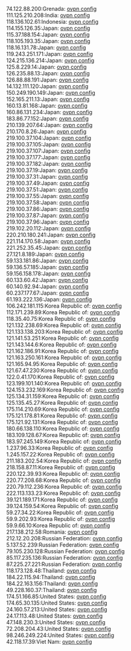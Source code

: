 74.122.88.200:Grenada: [ovpn config](vpn/74_122_88_200.ovpn)  
111.125.210.208:India: [ovpn config](vpn/111_125_210_208.ovpn)  
118.136.102.61:Indonesia: [ovpn config](vpn/118_136_102_61.ovpn)  
114.155.126.35:Japan: [ovpn config](vpn/114_155_126_35.ovpn)  
115.37.188.154:Japan: [ovpn config](vpn/115_37_188_154.ovpn)  
118.105.193.35:Japan: [ovpn config](vpn/118_105_193_35.ovpn)  
118.16.131.78:Japan: [ovpn config](vpn/118_16_131_78.ovpn)  
119.243.251.171:Japan: [ovpn config](vpn/119_243_251_171.ovpn)  
124.215.136.214:Japan: [ovpn config](vpn/124_215_136_214.ovpn)  
125.8.229.14:Japan: [ovpn config](vpn/125_8_229_14.ovpn)  
126.235.88.13:Japan: [ovpn config](vpn/126_235_88_13.ovpn)  
126.88.88.191:Japan: [ovpn config](vpn/126_88_88_191.ovpn)  
14.132.111.120:Japan: [ovpn config](vpn/14_132_111_120.ovpn)  
150.249.190.149:Japan: [ovpn config](vpn/150_249_190_149.ovpn)  
152.165.211.13:Japan: [ovpn config](vpn/152_165_211_13.ovpn)  
160.13.81.168:Japan: [ovpn config](vpn/160_13_81_168.ovpn)  
160.86.131.234:Japan: [ovpn config](vpn/160_86_131_234.ovpn)  
183.86.77.152:Japan: [ovpn config](vpn/183_86_77_152.ovpn)  
210.139.207.64:Japan: [ovpn config](vpn/210_139_207_64.ovpn)  
210.170.8.26:Japan: [ovpn config](vpn/210_170_8_26.ovpn)  
219.100.37.104:Japan: [ovpn config](vpn/219_100_37_104.ovpn)  
219.100.37.105:Japan: [ovpn config](vpn/219_100_37_105.ovpn)  
219.100.37.107:Japan: [ovpn config](vpn/219_100_37_107.ovpn)  
219.100.37.177:Japan: [ovpn config](vpn/219_100_37_177.ovpn)  
219.100.37.182:Japan: [ovpn config](vpn/219_100_37_182.ovpn)  
219.100.37.19:Japan: [ovpn config](vpn/219_100_37_19.ovpn)  
219.100.37.31:Japan: [ovpn config](vpn/219_100_37_31.ovpn)  
219.100.37.49:Japan: [ovpn config](vpn/219_100_37_49.ovpn)  
219.100.37.51:Japan: [ovpn config](vpn/219_100_37_51.ovpn)  
219.100.37.55:Japan: [ovpn config](vpn/219_100_37_55.ovpn)  
219.100.37.58:Japan: [ovpn config](vpn/219_100_37_58.ovpn)  
219.100.37.86:Japan: [ovpn config](vpn/219_100_37_86.ovpn)  
219.100.37.87:Japan: [ovpn config](vpn/219_100_37_87.ovpn)  
219.100.37.96:Japan: [ovpn config](vpn/219_100_37_96.ovpn)  
219.102.20.112:Japan: [ovpn config](vpn/219_102_20_112.ovpn)  
220.210.180.241:Japan: [ovpn config](vpn/220_210_180_241.ovpn)  
221.114.170.58:Japan: [ovpn config](vpn/221_114_170_58.ovpn)  
221.252.35.45:Japan: [ovpn config](vpn/221_252_35_45.ovpn)  
27.121.8.189:Japan: [ovpn config](vpn/27_121_8_189.ovpn)  
59.133.181.86:Japan: [ovpn config](vpn/59_133_181_86.ovpn)  
59.136.57.185:Japan: [ovpn config](vpn/59_136_57_185.ovpn)  
59.156.158.178:Japan: [ovpn config](vpn/59_156_158_178.ovpn)  
60.133.60.42:Japan: [ovpn config](vpn/60_133_60_42.ovpn)  
60.140.92.94:Japan: [ovpn config](vpn/60_140_92_94.ovpn)  
60.237.177.67:Japan: [ovpn config](vpn/60_237_177_67.ovpn)  
61.193.222.136:Japan: [ovpn config](vpn/61_193_222_136.ovpn)  
106.242.181.115:Korea Republic of: [ovpn config](vpn/106_242_181_115.ovpn)  
112.171.239.89:Korea Republic of: [ovpn config](vpn/112_171_239_89.ovpn)  
118.35.40.75:Korea Republic of: [ovpn config](vpn/118_35_40_75.ovpn)  
121.132.238.69:Korea Republic of: [ovpn config](vpn/121_132_238_69.ovpn)  
121.133.138.203:Korea Republic of: [ovpn config](vpn/121_133_138_203.ovpn)  
121.141.53.251:Korea Republic of: [ovpn config](vpn/121_141_53_251.ovpn)  
121.143.144.6:Korea Republic of: [ovpn config](vpn/121_143_144_6.ovpn)  
121.162.186.91:Korea Republic of: [ovpn config](vpn/121_162_186_91.ovpn)  
121.163.250.161:Korea Republic of: [ovpn config](vpn/121_163_250_161.ovpn)  
121.165.94.95:Korea Republic of: [ovpn config](vpn/121_165_94_95.ovpn)  
121.67.47.230:Korea Republic of: [ovpn config](vpn/121_67_47_230.ovpn)  
122.0.41.170:Korea Republic of: [ovpn config](vpn/122_0_41_170.ovpn)  
123.199.101.140:Korea Republic of: [ovpn config](vpn/123_199_101_140.ovpn)  
124.153.232.169:Korea Republic of: [ovpn config](vpn/124_153_232_169.ovpn)  
125.134.31.159:Korea Republic of: [ovpn config](vpn/125_134_31_159.ovpn)  
125.135.45.27:Korea Republic of: [ovpn config](vpn/125_135_45_27.ovpn)  
175.114.210.69:Korea Republic of: [ovpn config](vpn/175_114_210_69.ovpn)  
175.121.178.81:Korea Republic of: [ovpn config](vpn/175_121_178_81.ovpn)  
175.121.92.131:Korea Republic of: [ovpn config](vpn/175_121_92_131.ovpn)  
180.66.138.110:Korea Republic of: [ovpn config](vpn/180_66_138_110.ovpn)  
183.109.128.67:Korea Republic of: [ovpn config](vpn/183_109_128_67.ovpn)  
183.97.245.149:Korea Republic of: [ovpn config](vpn/183_97_245_149.ovpn)  
1.237.96.33:Korea Republic of: [ovpn config](vpn/1_237_96_33.ovpn)  
1.245.157.22:Korea Republic of: [ovpn config](vpn/1_245_157_22.ovpn)  
211.183.202.54:Korea Republic of: [ovpn config](vpn/211_183_202_54.ovpn)  
218.158.87.11:Korea Republic of: [ovpn config](vpn/218_158_87_11.ovpn)  
220.122.39.93:Korea Republic of: [ovpn config](vpn/220_122_39_93.ovpn)  
220.77.208.68:Korea Republic of: [ovpn config](vpn/220_77_208_68.ovpn)  
220.79.112.236:Korea Republic of: [ovpn config](vpn/220_79_112_236.ovpn)  
222.113.133.23:Korea Republic of: [ovpn config](vpn/222_113_133_23.ovpn)  
39.121.189.171:Korea Republic of: [ovpn config](vpn/39_121_189_171.ovpn)  
39.124.159.54:Korea Republic of: [ovpn config](vpn/39_124_159_54.ovpn)  
59.27.34.22:Korea Republic of: [ovpn config](vpn/59_27_34_22.ovpn)  
59.9.202.93:Korea Republic of: [ovpn config](vpn/59_9_202_93.ovpn)  
59.9.66.10:Korea Republic of: [ovpn config](vpn/59_9_66_10.ovpn)  
217.138.212.58:Romania: [ovpn config](vpn/217_138_212_58.ovpn)  
212.12.20.208:Russian Federation: [ovpn config](vpn/212_12_20_208.ovpn)  
5.137.52.239:Russian Federation: [ovpn config](vpn/5_137_52_239.ovpn)  
79.105.230.128:Russian Federation: [ovpn config](vpn/79_105_230_128.ovpn)  
85.117.235.136:Russian Federation: [ovpn config](vpn/85_117_235_136.ovpn)  
87.225.27.221:Russian Federation: [ovpn config](vpn/87_225_27_221.ovpn)  
118.173.128.48:Thailand: [ovpn config](vpn/118_173_128_48.ovpn)  
184.22.115.94:Thailand: [ovpn config](vpn/184_22_115_94.ovpn)  
184.22.163.156:Thailand: [ovpn config](vpn/184_22_163_156.ovpn)  
49.228.160.37:Thailand: [ovpn config](vpn/49_228_160_37.ovpn)  
174.51.166.85:United States: [ovpn config](vpn/174_51_166_85.ovpn)  
174.65.30.135:United States: [ovpn config](vpn/174_65_30_135.ovpn)  
24.160.57.213:United States: [ovpn config](vpn/24_160_57_213.ovpn)  
24.17.113.48:United States: [ovpn config](vpn/24_17_113_48.ovpn)  
47.148.230.3:United States: [ovpn config](vpn/47_148_230_3.ovpn)  
72.208.204.43:United States: [ovpn config](vpn/72_208_204_43.ovpn)  
98.246.249.224:United States: [ovpn config](vpn/98_246_249_224.ovpn)  
42.118.17.39:Viet Nam: [ovpn config](vpn/42_118_17_39.ovpn)  
